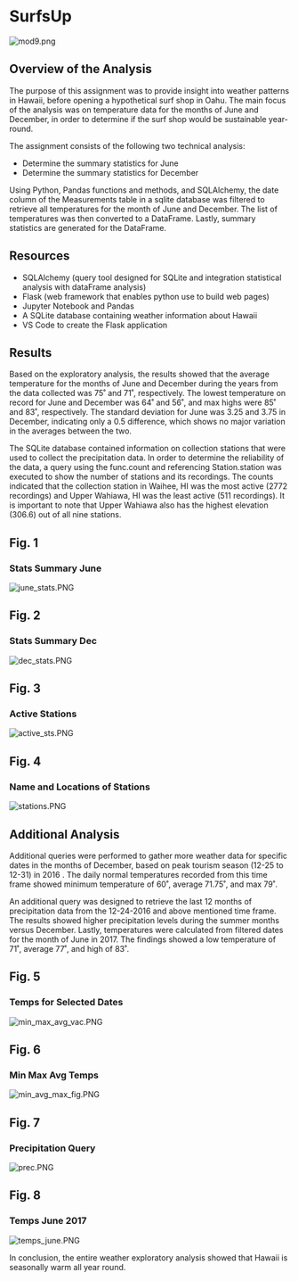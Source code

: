 # SurfsUp
![mod9.png](Resources/mod9.png)


## Overview of the Analysis

The purpose of this assignment was to provide insight into weather patterns in Hawaii, before opening a hypothetical surf shop in Oahu. The main focus of the analysis was on temperature data for the months of June and December, in order to determine if the surf shop would be sustainable year-round.

The assignment consists of the following two technical analysis: 

- Determine the summary statistics for June
- Determine the summary statistics for December

Using Python, Pandas functions and methods, and SQLAlchemy, the date column of the Measurements table in a sqlite database was filtered to retrieve all temperatures for the month of June and December. The list of temperatures was then converted to a DataFrame. Lastly, summary statistics are generated for the DataFrame.


## Resources

- SQLAlchemy (query tool designed for SQLite and integration statistical analysis with dataFrame analysis)
- Flask (web framework that enables python use to build web pages)
- Jupyter Notebook and Pandas
- A SQLite database containing weather information about Hawaii
- VS Code to create the Flask application


## Results

Based on the exploratory analysis, the results showed that the average temperature for the months of June and December during the years from the data collected was 75˚ and 71˚, respectively. The lowest temperature on record for June and December was 64˚ and 56˚, and max highs were 85˚ and 83˚, respectively. The standard deviation for June was 3.25 and 3.75 in December, indicating only a 0.5 difference, which shows no major variation in the averages between the two. 

The SQLite database contained information on collection stations that were used to collect the precipitation data. In order to determine the reliability of the data, a query using the func.count and referencing Station.station was executed to show the number of stations and its recordings. The counts indicated that the collection station in Waihee, HI was the most active (2772 recordings) and Upper Wahiawa, HI was the least active (511 recordings). It is important to note that Upper Wahiawa also has the highest elevation (306.6) out of all nine stations.


## Fig. 1

### Stats Summary June
![june_stats.PNG](Resources/june_stats.png)

## Fig. 2

### Stats Summary Dec
![dec_stats.PNG](Resources/dec_stats.png)

## Fig. 3

### Active Stations 
![active_sts.PNG](Resources/active_sts.png)

## Fig. 4

### Name and Locations of Stations
![stations.PNG](Resources/stations.png)


## Additional Analysis

Additional queries were performed to gather more weather data for specific dates in the months of December, based on peak tourism season (12-25 to 12-31) in 2016 . The daily normal temperatures recorded from this time frame showed minimum  temperature of 60˚, average 71.75˚, and max 79˚.

An additional query was designed to retrieve the last 12 months of precipitation data from the 12-24-2016 and above mentioned time frame. The results showed higher precipitation levels during the summer months versus December. Lastly, temperatures were calculated from filtered dates for the month of June in 2017. The findings showed a low temperature of 71˚, average 77˚, and high of 83˚.


## Fig. 5

### Temps for Selected Dates
![min_max_avg_vac.PNG](Resources/min_max_avg_vac.png)

## Fig. 6

### Min Max Avg Temps
![min_avg_max_fig.PNG](Resources/min_avg_max_fig.png)

## Fig. 7

### Precipitation Query
![prec.PNG](Resources/prec.png)


## Fig. 8

### Temps June 2017
![temps_june.PNG](Resources/temps_june.png)


In conclusion, the entire weather exploratory analysis showed that Hawaii is seasonally warm all year round. 



